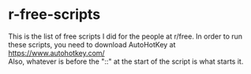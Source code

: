 # r-free-scripts
This is the list of free scripts I did for the people at r/free. In order to run these scripts, you need to download AutoHotKey at https://www.autohotkey.com/                                                                          
Also, whatever is before the "::" at the start of the script is what starts it.
